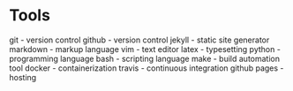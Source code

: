 # Tools

git - version control
github - version control
jekyll - static site generator
markdown - markup language
vim - text editor
latex - typesetting
python - programming language
bash - scripting language
make - build automation tool
docker - containerization
travis - continuous integration
github pages - hosting

